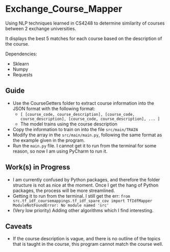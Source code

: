 # Exchange_Course_Mapper
Using NLP techniques learned in CS4248 to determine similarity of courses between 2 exchange universities.

It displays the best 5 matches for each course based on the description of the course.

Dependencies:
- Sklearn
- Numpy
- Requests
## Guide
- Use the CourseGetters folder to extract course information into the JSON format with the following format:
  - ```[ [course_code, course_description], [course_code, course_description], [course_code, course_description], ... ]```
  - The model trains using the course description
- Copy the information to train on into the file `src/main/TRAIN`
- Modify the array in the `src/main/main.py`, following the same format as the example given in the program.
- Run the `main.py` file. I cannot get it to run from the terminal for some reason, so now I am using PyCharm to run it.

## Work(s) in Progress
- I am currently confused by Python packages, and therefore the folder structure is not as nice at the moment. Once I get the hang of Python packages, the process will be more streamlined.
- Getting it to run from the terminal. I still get the err: `from src.tf_idf_coursemappings.tf_idf_spare_cov import TfIdfMapper
ModuleNotFoundError: No module named 'src'`
- (Very low priority) Adding other algorithms which I find interesting.

## Caveats
- If the course description is vague, and there is no outline of the topics that is taught in the course, this program cannot match the course well.
